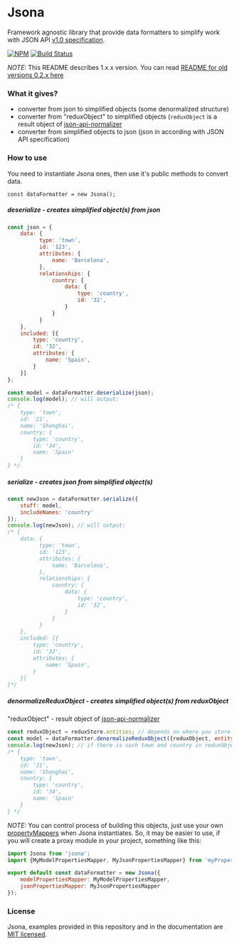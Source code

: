 # Jsona
Framework agnostic library that provide data formatters to simplify work with JSON API [v1.0 specification](http://jsonapi.org/format/1.0/).

[![NPM](https://img.shields.io/npm/v/jsona.svg)](https://www.npmjs.com/package/jsona/) [![Build Status](https://travis-ci.org/olosegres/jsona.svg?branch=master)](https://travis-ci.org/olosegres/jsona)

*NOTE:* This README describes 1.x.x version. You can read [README for old versions 0.2.x here](README_0_2.md)

### What it gives?
- converter from json to simplified objects (some denormalized structure)
- converter from "reduxObject" to simplified objects (`reduxObject` is a result object of [json-api-normalizer](https://github.com/yury-dymov/json-api-normalizer)
- converter from simplified objects to json (json in according with JSON API specification)

### How to use
You need to instantiate Jsona ones, then use it's public methods to convert data.
```
const dataFormatter = new Jsona();
```

##### deserialize - creates simplified object(s) from json
```javascript
const json = {
    data: {
          type: 'town',
          id: '123',
          attributes: {
              name: 'Barcelona',
          },
          relationships: {
              country: {
                  data: {
                      type: 'country',
                      id: '32',
                  }
              }
          }
    },
    included: [{
        type: 'country',
        id: '32',
        attributes: {
            name: 'Spain',
        }
    }]
};

const model = dataFormatter.deserialize(json);
console.log(model); // will output:
/* {
    type: 'town',
    id: '21',
    name: 'Shanghai',
    country: {
        type: 'country',
        id: '34',
        name: 'Spain'
    }
} */
```

##### serialize - creates json from simplified object(s)
```javascript
const newJson = dataFormatter.serialize({
    stuff: model,
    includeNames: 'country'
});
console.log(newJson); // will output:
/* {
    data: {
          type: 'town',
          id: '123',
          attributes: {
              name: 'Barcelona',
          },
          relationships: {
              country: {
                  data: {
                      type: 'country',
                      id: '32',
                  }
              }
          }
    },
    included: [{
        type: 'country',
        id: '32',
        attributes: {
            name: 'Spain',
        }
    }]
}*/
```

##### denormalizeReduxObject - creates simplified object(s) from reduxObject
"reduxObject" - result object of [json-api-normalizer](https://github.com/yury-dymov/json-api-normalizer)

```javascript
const reduxObject = reduxStore.entities; // depends on where you store it
const model = dataFormatter.denormalizeReduxObject({reduxObject, entityType: 'town', entityIds: '123'});
console.log(newJson); // if there is such town and country in reduxObject, it will output:
/* {
    type: 'town',
    id: '21',
    name: 'Shanghai',
    country: {
        type: 'country',
        id: '34',
        name: 'Spain'
    }
} */
```

*NOTE:* You can control process of building this objects, just use your own [propertyMappers](src/simplePropertyMappers.js) when Jsona instantiates.
So, it may be easier to use, if you will create a proxy module in your project, something like this:
```javascript
import Jsona from 'jsona';
import {MyModelPropertiesMapper, MyJsonPropertiesMapper} from 'myPropertyMappers';

export default const dataFormatter = new Jsona({
    modelPropertiesMapper: MyModelPropertiesMapper,
    jsonPropertiesMapper: MyJsonPropertiesMapper
});
```

### License
Jsona, examples provided in this repository and in the documentation are [MIT licensed](./LICENSE).